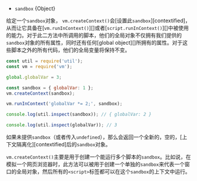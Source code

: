 <!-- YAML
added: v0.3.1
-->

* `sandbox` {Object}

给定一个`sandbox`对象， `vm.createContext()`会[设置此`sandbox`][contextified]，从而让它具备在[`vm.runInContext()`][]或者[`script.runInContext()`][]中被使用的能力。对于此二方法中所调用的脚本，他们的全局对象不仅拥有我们提供的`sandbox`对象的所有属性，同时还有任何[global object][]所拥有的属性。对于这些脚本之外的所有代码，他们的全局变量将保持不变。

```js
const util = require('util');
const vm = require('vm');

global.globalVar = 3;

const sandbox = { globalVar: 1 };
vm.createContext(sandbox);

vm.runInContext('globalVar *= 2;', sandbox);

console.log(util.inspect(sandbox)); // { globalVar: 2 }

console.log(util.inspect(globalVar)); // 3
```

如果未提供`sandbox`（或者传入`undefined`），那么会返回一个全新的，空的，[上下文隔离化][contextified]后的`sandbox`对象。

`vm.createContext()`主要是用于创建一个能运行多个脚本的`sandbox`。比如说，在模拟一个网页浏览器时，此方法可以被用于创建一个单独的`sandbox`来代表一个窗口的全局对象，然后所有的`<script>`标签都可以在这个`sandbox`的上下文中运行。

